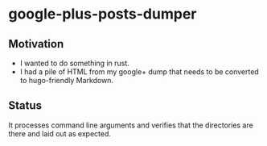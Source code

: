 # google-plus-posts-dumper

## Motivation

* I wanted to do something in rust.
* I had a pile of HTML from my google+ dump that needs to be converted to hugo-friendly Markdown.

## Status

It processes command line arguments and verifies that the directories are
there and laid out as expected.
